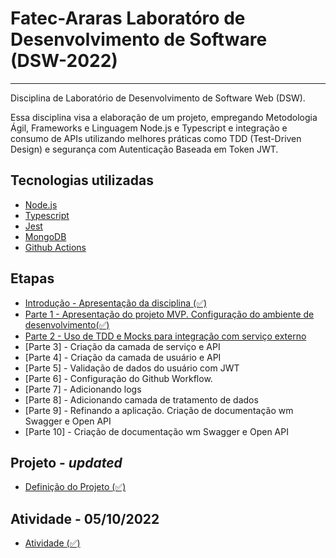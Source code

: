 # Fatec-Araras Laboratóro de Desenvolvimento de Software (DSW-2022)
-----
Disciplina de Laboratório de Desenvolvimento de Software Web (DSW).

Essa disciplina visa a elaboração de um projeto, empregando Metodologia Ágil, Frameworks e Linguagem Node.js e Typescript e integração e consumo de APIs utilizando melhores práticas como TDD (Test-Driven Design) e segurança com Autenticação Baseada em Token JWT.


## Tecnologias utilizadas
- [Node.js](https://nodejs.org/)
- [Typescript](https://www.typescriptlang.org/)
- [Jest](https://jestjs.io/)
- [MongoDB](https://wwww.mongodb.com/)
- [Github Actions](https://github.com/features/actions)

## Etapas
- [Introdução - Apresentação da disciplina (✅)](https://github.com/aceiro/fatec-dsw-2022/tree/aula02.done.step1/docs/aula-01-Fatec_Araras.pdf)
- [Parte 1 - Apresentação do projeto MVP. Configuração do ambiente de desenvolvimento(✅)](https://github.com/aceiro/fatec-dsw-2022/tree/aula02.done.step1/docs/aula-1.md)
- [Parte 2 - Uso de TDD e Mocks para integração com serviço externo](https://github.com/aceiro/fatec-dsw-2022/tree/aula02.done.step1/docs/aula-2.md)
- [Parte 3] - Criação da camada de serviço e API
- [Parte 4] - Criação da camada de usuário e API
- [Parte 5] - Validação de dados do usuário com JWT
- [Parte 6] - Configuração do Github Workflow.
- [Parte 7] - Adicionando logs
- [Parte 8] - Adicionando camada de tratamento de dados
- [Parte 9] - Refinando a aplicação. Criação de documentação wm Swagger e Open API
- [Parte 10] - Criação de documentação wm Swagger e Open API

## Projeto - *updated*
- [Definição do Projeto (✅)](https://github.com/aceiro/fatec-dsw-2022/tree/main/docs/projeto-fatec-dsw-v1.0.0.pdf) 

## Atividade - 05/10/2022
- [Atividade (✅)](https://github.com/aceiro/fatec-dsw-2022/tree/main/docs/aula-4-fatec-pratica-api.pdf)
